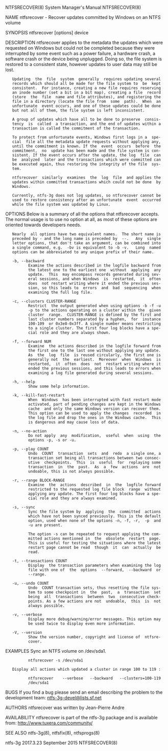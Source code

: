 NTFSRECOVER(8)           System Manager's Manual          NTFSRECOVER(8)

NAME
       ntfsrecover  -  Recover  updates  committed by Windows on an NTFS
       volume

SYNOPSIS
       ntfsrecover [options] device

DESCRIPTION
       ntfsrecover applies  to  the  metadata  the  updates  which  were
       requested on Windows but could not be completed because they were
       interrupted by some event such as a  power  failure,  a  hardware
       crash, a software crash or the device being unplugged.  Doing so,
       the file system  is  restored  to  a  consistent  state,  however
       updates to user data may still be lost.

       Updating  the  file  system  generally  requires updating several
       records which should all be made for the file system to  be  kept
       consistent.  For instance, creating a new file requires reserving
       an inode number (set a bit in a bit map), creating a file  record
       (store  the  file  name and file attributes), and registering the
       file in a directory (locate the file from  some  path).  When  an
       unfortunate  event occurs, and one of these updates could be done
       but not all of them, the file system is left inconsistent.

       A group of updates which have all to be done to preserve  consis‐
       tency  is  called  a transaction, and the end of updates within a
       transaction is called the commitment of the transaction.

       To protect from unfortunate events, Windows first logs in a  spe‐
       cial  file all the metadata update requests without applying any,
       until the commitment is known. If the  event  occurs  before  the
       commitment,  no  update has been made and the file system is con‐
       sistent. If the event occurs after the update, the log  file  can
       be  analyzed  later and the transactions which were committed can
       be executed again, thus restoring the integrity of the file  sys‐
       tem.

       ntfsrecover  similarly  examines  the  log  file  and applies the
       updates within committed transactions which could not be done  by
       Windows.

       Currently, ntfs-3g does not log updates, so ntfsrecover cannot be
       used to restore consistency after an unfortunate  event  occurred
       while the file system was updated by Linux.

OPTIONS
       Below  is  a summary of all the options that ntfsrecover accepts.
       The normal usage is to use no option at all,  as  most  of  these
       options are oriented towards developers needs.

       Nearly  all options have two equivalent names.  The short name is
       preceded by - and the long name is preceded by  --.   Any  single
       letter options, that don't take an argument, can be combined into
       a single command, e.g.  -bv is equivalent to -b -v.   Long  named
       options can be abbreviated to any unique prefix of their name.

       -b, --backward
              Examine the actions described in the logfile backward from
              the latest one to the earliest one  without  applying  any
              update.  This  may encompass records generated during sev‐
              eral sessions, and when Windows  is  restarted,  it  often
              does  not restart writing where it ended the previous ses‐
              sion, so this leads to  errors  and  bad  sequencing  when
              examining the full log file.

       -c, --clusters CLUSTER-RANGE
              Restrict  the output generated when using options -b -f -u
              -p to the actions operating on a cluster within the  given
              cluster  range.  CLUSTER-RANGE is defined by the first and
              last cluster numbers separated by a hyphen,  for  instance
              100-109  or 0x3e8-0x3ff. A single number means restricting
              to a single cluster. The first four log blocks have a spe‐
              cial role and they are always shown.

       -f, --forward NUM
              Examine  the actions described in the logfile forward from
              the first one to the last one without applying any update.
              As  the  log  file  is reused circularly, the first one is
              generally not  the  earliest.  Moreover  when  Windows  is
              restarted,  it  often  does  not  restart writing where it
              ended the previous sessions, and this leads to errors when
              examining a log file generated during several sessions.

       -h, --help
              Show some help information.

       -k, --kill-fast-restart
              When  Windows  has been interrupted with fast restart mode
              activated, part of pending changes are kept in the Windows
              cache  and only the same Windows version can recover them.
              This option can be used to apply the changes  recorded  in
              the log file and drop the ones in the Windows cache.  This
              is dangerous and may cause loss of data.

       -n, --no-action
              Do not apply  any  modification,  useful  when  using  the
              options -p, -s or -u.

       -p, --play COUNT
              Undo  COUNT  transaction  sets  and  redo  a single one, a
              transaction set being all transactions between two consec‐
              utive  checkpoints.  This  is  useful  for  replaying some
              transaction  in  the  past.  As  a  few  actions  are  not
              undoable, this is not always possible.

       -r, --range BLOCK-RANGE
              Examine  the  actions  described  in  the  logfile forward
              restricted to the requested log file block  range  without
              applying any update. The first four log blocks have a spe‐
              cial role and they are always examined.

       -s, --sync
              Sync the file system by  applying  the  committed  actions
              which have not been synced previously. This is the default
              option, used when none of the options -n, -f, -r,  -p  and
              -u are present.

              The option -s can be repeated to request applying the com‐
              mitted actions mentioned in  the  obsolete  restart  page.
              This is useful for testing the situations where the latest
              restart page cannot be read  though  it  can  actually  be
              read.

       -t, --transactions COUNT
              Display  the transaction parameters when examining the log
              file with one of  the  options  --forward,  --backward  or
              --range.

       -u, --undo COUNT
              Undo  COUNT transaction sets, thus resetting the file sys‐
              tem to some checkpoint in  the  past,  a  transaction  set
              being  all  transactions  between  two  consecutive check‐
              points. As a few actions are not  undoable,  this  is  not
              always possible.

       -v, --verbose
              Display more debug/warning/error messages. This option may
              be used twice to display even more information.

       -V, --version
              Show the version number, copyright and license of  ntfsre‐
              cover.

EXAMPLES
       Sync an NTFS volume on /dev/sda1.

              ntfsrecover -s /dev/sda1

       Display all actions which updated a cluster in range 100 to 119 :

              ntfsrecover    --verbose   --backward   --clusters=100-119
              /dev/sda1

BUGS
       If you find a bug please send an email describing the problem  to
       the development team:
       ntfs-3g-devel@lists.sf.net

AUTHORS
       ntfsrecover was written by Jean-Pierre Andre

AVAILABILITY
       ntfsrecover is part of the ntfs-3g package and is available from:
       http://www.tuxera.com/community/

SEE ALSO
       ntfs-3g(8), ntfsfix(8), ntfsprogs(8)

ntfs-3g 2017.3.23            September 2015               NTFSRECOVER(8)
